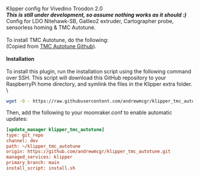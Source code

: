 Klipper config for Vivedino Troodon 2.0
\
***This is still under development, so assume nothing works as it should :)***
\
Config for LDO Nitehawk-SB, Galileo2 extruder, Cartographer probe, sensorless homing & TMC Autotune.
\
\
To install TMC Autotune, do the following:
\
(Copied from [TMC Autotune Github](https://github.com/andrewmcgr/klipper_tmc_autotune)).
\
\
**Installation**
\
\
To install this plugin, run the installation script using the following command over SSH. This script will download this GitHub repository to your RaspberryPi home directory, and symlink the files in the Klipper extra folder.
\
```bash
wget -O - https://raw.githubusercontent.com/andrewmcgr/klipper_tmc_autotune/main/install.sh | bash
```

Then, add the following to your moonraker.conf to enable automatic updates:

```ini
[update_manager klipper_tmc_autotune]
type: git_repo
channel: dev
path: ~/klipper_tmc_autotune
origin: https://github.com/andrewmcgr/klipper_tmc_autotune.git
managed_services: klipper
primary_branch: main
install_script: install.sh
```
